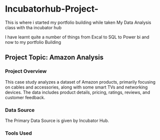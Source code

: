 # Incubatorhub-Project-

This is where i started my portfolio building while taken My Data Analysis class with tha incubator hub

I have learnt quite a number of things from Excal to SQL to Power bi and now to my portfolio Building

## Project Topic: Amazon Analysis
### Project Overview

This case study analyzes a dataset of Amazon products, primarily focusing on cables and accessories, along with some smart TVs and networking devices. The data includes product details, pricing, ratings, reviews, and customer feedback.

### Data Source

The Primary Data Source is given by Incubator Hub.

### Tools Used
